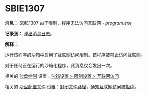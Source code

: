 # SBIE1307

**消息：** SBIE1307 由于限制，程序无法访问互联网 - _program.exe_

**记录到：** [弹出消息日志](PopupMessageLog.md)。

**解释：**

运行该程序的沙箱中启用了互联网访问限制。该程序被禁止访问互联网。

对于任何正在运行的沙箱化程序，此消息仅会发出一次。

相关的 [沙盘控制](SandboxieControl.md) 设置：[沙箱设置 > 限制设置 > 互联网访问](RestrictionsSettings.md#internet-access)

相关的 [沙盘配置文件](SandboxieIni.md) 设置：[封闭文件路径](ClosedFilePath.md)，[通知互联网访问被拒绝](NotifyInternetAccessDenied.md)。
